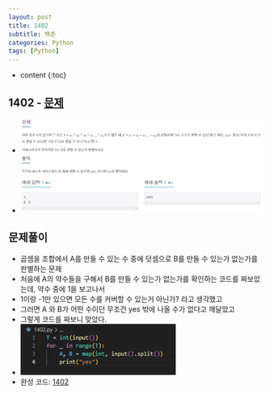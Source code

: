 ```yaml
---
layout: post
title: 1402
subtitle: 백준
categories: Python
tags: [Python]
---
```


* content
{:toc}

## 1402 - [문제](https://www.acmicpc.net/problem/1402)
+ ![문제](/assets/images/1402_Q.png)
+ ![문제](/assets/images/1402_IO.png)
## 문제풀이
+ 곱셈을 조합에서 A를 만들 수 있는 수 중에 덧셈으로 B를 만들 수 있는가 없는가를 판별하는 문제
+ 처음에 A의 약수들을 구해서 B를 만들 수 있는가 없는가를 확인하는 코드를 짜보았는데, 약수 중에 1을 보고나서
+ 1이랑 -1만 있으면 모든 수를 커버할 수 있는거 아닌가? 라고 생각했고
+ 그러면 A 와 B가 어떤 수이던 무조건 yes 밖에 나올 수가 없다고 깨달았고
+ 그렇게 코드를 짜보니 맞았다.
+ ![코드](/assets/images/1402.png)
+ 완성 코드: [1402](https://github.com/ggsong0328/solved.ac/blob/solved.ac/1402.py)